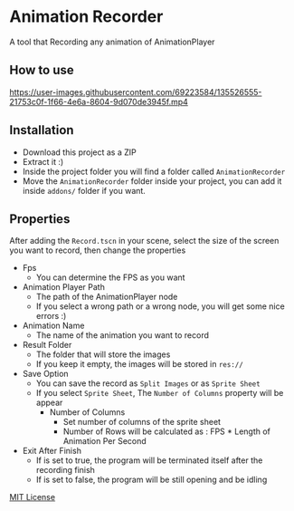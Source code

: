 # Animation Recorder

A tool that Recording any animation of AnimationPlayer

## How to use

https://user-images.githubusercontent.com/69223584/135526555-21753c0f-1f66-4e6a-8604-9d070de3945f.mp4

## Installation

- Download this project as a ZIP
- Extract it :)
- Inside the project folder you will find a folder called `AnimationRecorder` 
- Move the `AnimationRecorder` folder inside your project, you can add it inside `addons/` folder if you want.

## Properties

After adding the `Record.tscn` in your scene,
select the size of the screen you want to record, then change the properties

- Fps
  - You can determine the FPS as you want
- Animation Player Path
  - The path of the AnimationPlayer node
  - If you select a wrong path or a wrong node, you will get some nice errors :)  
- Animation Name
  - The name of the animation you want to record
- Result Folder
  - The folder that will store the images
  - If you keep it empty, the images will be stored in `res://` 
- Save Option
  - You can save the record as `Split Images` or as `Sprite Sheet`
  - If you select `Sprite Sheet`, The `Number of Columns` property will be appear
    - Number of Columns
      - Set number of columns of the sprite sheet
      - Number of Rows will be calculated as : FPS * Length of Animation Per Second 
- Exit After Finish
   - If is set to true, the program will be terminated itself after the recording finish
   - If is set to false, the program will be still opening and be idling


[MIT License](LICENSE)

